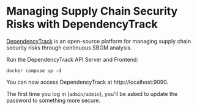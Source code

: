 # Managing Supply Chain Security Risks with DependencyTrack

[DependencyTrack](https://dependencytrack.org) is an open-source platform for managing supply chain security risks
through continuous SBOM analysis.

Run the DependencyTrack API Server and Frontend:

```shell
docker compose up -d
```

You can now access DependencyTrack at http://localhost:9090.

The first time you log in (`admin/admin`), you'll be asked to update the password to something more secure.
